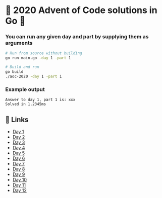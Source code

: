 # :gift: 2020 Advent of Code solutions in Go :gift:

### You can run any given day and part by supplying them as arguments
```bash
# Run from source without building
go run main.go -day 1 -part 1

# Build and run
go build
./aoc-2020 -day 1 -part 1
```

### Example output
```
Answer to day 1, part 1 is: xxx
Solved in 1.2345ms
```

## :christmas_tree: Links
* [Day 1](day/one/one.go) 
* [Day 2](day/two/two.go)
* [Day 3](day/three/three.go)
* [Day 4](day/four/four.go)
* [Day 5](day/five/five.go)
* [Day 6](day/six/six.go)
* [Day 7](day/seven/seven.go)
* [Day 8](day/eight/eight.go)
* [Day 9](day/nine/nine.go)
* [Day 10](day/ten/ten.go)
* [Day 11](day/eleven/eleven.go)
* [Day 12](day/twelve/twelve.go)
